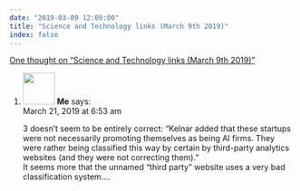 ```yaml
---
date: "2019-03-09 12:00:00"
title: "Science and Technology links (March 9th 2019)"
index: false
---
```


[One thought on &ldquo;Science and Technology links (March 9th 2019)&rdquo;](/lemire/blog/2019/03-09-science-and-technology-links-march-9th-2019)

<ol class="comment-list">
<li id="comment-396356" class="comment even thread-even depth-1">
<div class="comment-author vcard">
<img alt src="https://secure.gravatar.com/avatar/b1a530f970a984d913686829dcbf9a74?s=56&#038;d=mm&#038;r=g" srcset="https://secure.gravatar.com/avatar/b1a530f970a984d913686829dcbf9a74?s=112&#038;d=mm&#038;r=g 2x" class="avatar avatar-56 photo" height="56" width="56" decoding="async" /> <b class="fn">Me</b> <span class="says">says:</span> </div>
<div class="comment-metadata"><time datetime="2019-03-21T06:53:50+00:00">March 21, 2019 at 6:53 am</time></a> </div>
<div class="comment-content">
<p>3 doesn&rsquo;t seem to be entirely correct: &ldquo;Kelnar added that these startups were not necessarily promoting themselves as being AI firms. They were rather being classified this way by certain by third-party analytics websites (and they were not correcting them).&rdquo;<br/>
It seems more that the unnamed &ldquo;third party&rdquo; website uses a very bad classification system&#8230;.</p>
</div>
</li>
</ol>
